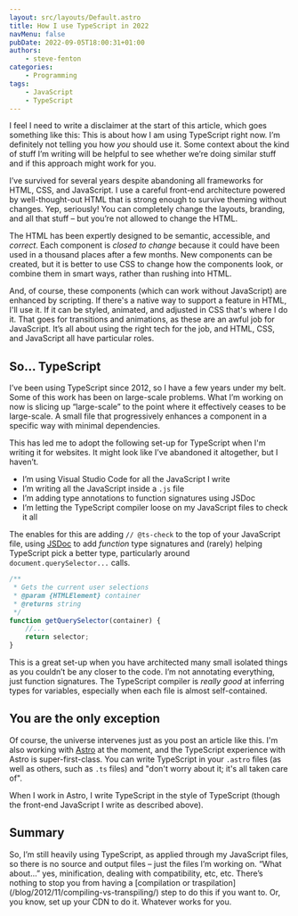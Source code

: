 ```yaml
---
layout: src/layouts/Default.astro
title: How I use TypeScript in 2022
navMenu: false
pubDate: 2022-09-05T18:00:31+01:00
authors:
    - steve-fenton
categories:
    - Programming
tags:
    - JavaScript
    - TypeScript
---
```


I feel I need to write a disclaimer at the start of this article, which goes something like this: This is about how I am using TypeScript right now. I’m definitely not telling you how *you* should use it. Some context about the kind of stuff I’m writing will be helpful to see whether we’re doing similar stuff and if this approach might work for you.

I’ve survived for several years despite abandoning all frameworks for HTML, CSS, and JavaScript. I use a careful front-end architecture powered by well-thought-out HTML that is strong enough to survive theming without changes. Yep, seriously! You can completely change the layouts, branding, and all that stuff – but you’re not allowed to change the HTML.

The HTML has been expertly designed to be semantic, accessible, and *correct*. Each component is *closed to change* because it could have been used in a thousand places after a few months. New components can be created, but it is better to use CSS to change how the components look, or combine them in smart ways, rather than rushing into HTML.

And, of course, these components (which can work without JavaScript) are enhanced by scripting. If there's a native way to support a feature in HTML, I'll use it. If it can be styled, animated, and adjusted in CSS that's where I do it. That goes for transitions and animations, as these are an awful job for JavaScript. It’s all about using the right tech for the job, and HTML, CSS, and JavaScript all have particular roles.

## So… TypeScript

I’ve been using TypeScript since 2012, so I have a few years under my belt. Some of this work has been on large-scale problems. What I’m working on now is slicing up “large-scale” to the point where it effectively ceases to be large-scale. A small file that progressively enhances a component in a specific way with minimal dependencies.

This has led me to adopt the following set-up for TypeScript when I'm writing it for websites. It might look like I’ve abandoned it altogether, but I haven’t.

- I’m using Visual Studio Code for all the JavaScript I write
- I’m writing all the JavaScript inside a `.js` file
- I’m adding type annotations to function signatures using JSDoc
- I’m letting the TypeScript compiler loose on my JavaScript files to check it all

The enables for this are adding `// @ts-check` to the top of your JavaScript file, using [JSDoc](https://jsdoc.app/) to add *function* type signatures and (rarely) helping TypeScript pick a better type, particularly around `document.querySelector...` calls.

```javascript
/**
 * Gets the current user selections
 * @param {HTMLElement} container 
 * @returns string
 */
function getQuerySelector(container) {
    //...
    return selector;
}
```

This is a great set-up when you have architected many small isolated things as you couldn’t be any closer to the code. I’m not annotating everything, just function signatures. The TypeScript compiler is *really good* at inferring types for variables, especially when each file is almost self-contained.

## You are the only exception

Of course, the universe intervenes just as you post an article like this. I'm also working with [Astro](https://astro.build) at the moment, and the TypeScript experience with Astro is super-first-class. You can write TypeScript in your `.astro` files (as well as others, such as `.ts` files) and "don't worry about it; it's all taken care of".

When I work in Astro, I write TypeScript in the style of TypeScript (though the front-end JavaScript I write as described above).

## Summary

So, I’m still heavily using TypeScript, as applied through my JavaScript files, so there is no source and output files – just the files I’m working on. “What about…” yes, minification, dealing with compatibility, etc, etc. There’s nothing to stop you from having a [compilation or traspilation]\(/blog/2012/11/compiling-vs-transpiling/) step to do this if you want to. Or, you know, set up your CDN to do it. Whatever works for you.